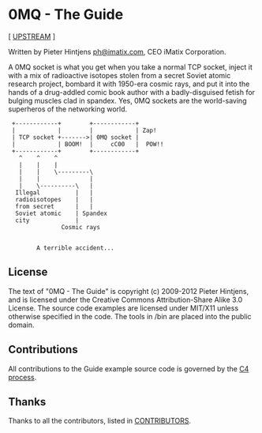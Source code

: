# 0MQ - The Guide

[ [UPSTREAM](https://github.com/booksbyus/zguide) ]

Written by Pieter Hintjens <ph@imatix.com>, CEO iMatix Corporation.

A 0MQ socket is what you get when you take a normal TCP socket, inject it with a mix of radioactive isotopes stolen from a secret Soviet atomic research project, bombard it with 1950-era cosmic rays, and put it into the hands of a drug-addled comic book author with a badly-disguised fetish for bulging muscles clad in spandex.  Yes, 0MQ sockets are the world-saving superheros of the networking world.

```plaintext
 +------------+        +------------+
 |            |        |            | Zap!
 | TCP socket +------->| 0MQ socket |
 |            | BOOM!  |     cC00   |  POW!!
 +------------+        +------------+
   ^    ^    ^
   |    |    |
   |    |    \---------\
   |    |              |
   |    \----------\   |
  Illegal          |   |
  radioisotopes    |   |
  from secret      |   |
  Soviet atomic    | Spandex
  city             |
               Cosmic rays


        A terrible accident...
```

## License

The text of "0MQ - The Guide" is copyright (c) 2009-2012 Pieter Hintjens, and is licensed under the Creative Commons Attribution-Share Alike 3.0 License. The source code examples are licensed under MIT/X11 unless otherwise specified in the code. The tools in /bin are placed into the public domain.

## Contributions

All contributions to the Guide example source code is governed by the [C4 process](http://rfc.zeromq.org/spec:16).

## Thanks

Thanks to all the contributors, listed in [CONTRIBUTORS](CONTRIBUTORS).
